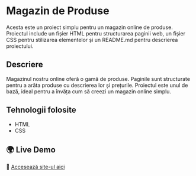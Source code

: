 # Magazin de Produse

Acesta este un proiect simplu pentru un magazin online de produse. Proiectul include un fișier HTML pentru structurarea paginii web, un fișier CSS pentru stilizarea elementelor și un README.md pentru descrierea proiectului.

## Descriere

Magazinul nostru online oferă o gamă de produse. Paginile sunt structurate pentru a arăta produse cu descrierea lor și prețurile. Proiectul este unul de bază, ideal pentru a învăța cum să creezi un magazin online simplu.

## Tehnologii folosite

- HTML
- CSS
  
## 🌍 Live Demo
🔗 [Accesează site-ul aici](https://777catalin777.github.io/Landing-Page/landing.html)
